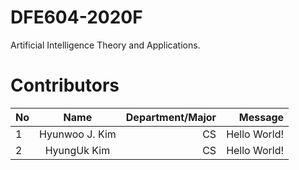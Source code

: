 # DFE604-2020F
Artificial Intelligence Theory and Applications.

# Contributors
| No            | Name           | Department/Major | Message           |
| ------------- |:--------------:| ----------------:|------------------:|
| 1             | Hyunwoo J. Kim | CS               | Hello World!      |
| 2             | HyungUk    Kim | CS               | Hello World!      |
